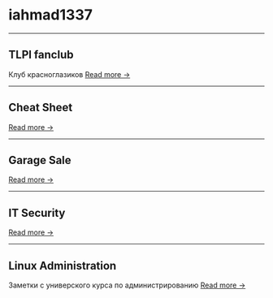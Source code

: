 # iahmad1337

---

## TLPI fanclub
Клуб красноглазиков
[Read more →](tlpi.md)

---

## Cheat Sheet
[Read more →](cheat-sheet.md)

---

## Garage Sale
[Read more →](garage-sale.md)

---

## IT Security
[Read more →](itsec.md)

---

## Linux Administration
Заметки с универского курса по администрированию 
[Read more →](linux-admin.md)
